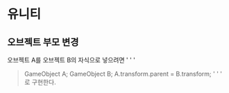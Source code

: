 # 유니티

## 오브젝트 부모 변경

오브젝트 A를 오브젝트 B의 자식으로 넣으려면
' ' '
> GameObject A;
> GameObject B;
> A.transform.parent = B.transform;
' ' '
로 구현한다.
